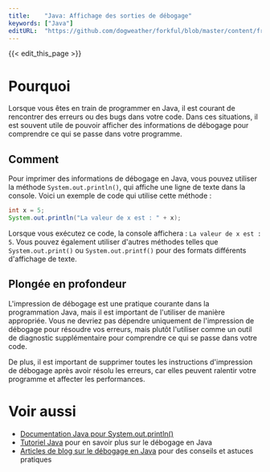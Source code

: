 ```yaml
---
title:    "Java: Affichage des sorties de débogage"
keywords: ["Java"]
editURL:  "https://github.com/dogweather/forkful/blob/master/content/fr/java/printing-debug-output.md"
---
```


{{< edit_this_page >}}

# Pourquoi

Lorsque vous êtes en train de programmer en Java, il est courant de rencontrer des erreurs ou des bugs dans votre code. Dans ces situations, il est souvent utile de pouvoir afficher des informations de débogage pour comprendre ce qui se passe dans votre programme.

## Comment

Pour imprimer des informations de débogage en Java, vous pouvez utiliser la méthode `System.out.println()`, qui affiche une ligne de texte dans la console. Voici un exemple de code qui utilise cette méthode :

```java
int x = 5;
System.out.println("La valeur de x est : " + x);
```

Lorsque vous exécutez ce code, la console affichera : `La valeur de x est : 5`. Vous pouvez également utiliser d'autres méthodes telles que `System.out.print()` ou `System.out.printf()` pour des formats différents d'affichage de texte.

## Plongée en profondeur

L'impression de débogage est une pratique courante dans la programmation Java, mais il est important de l'utiliser de manière appropriée. Vous ne devriez pas dépendre uniquement de l'impression de débogage pour résoudre vos erreurs, mais plutôt l'utiliser comme un outil de diagnostic supplémentaire pour comprendre ce qui se passe dans votre code.

De plus, il est important de supprimer toutes les instructions d'impression de débogage après avoir résolu les erreurs, car elles peuvent ralentir votre programme et affecter les performances.

# Voir aussi

- [Documentation Java pour System.out.println()](https://docs.oracle.com/javase/8/docs/api/java/io/PrintStream.html#println-java.lang.String-)
- [Tutoriel Java](https://www.tutorialspoint.com/java/) pour en savoir plus sur le débogage en Java
- [Articles de blog sur le débogage en Java](https://www.baeldung.com/java-debugging) pour des conseils et astuces pratiques